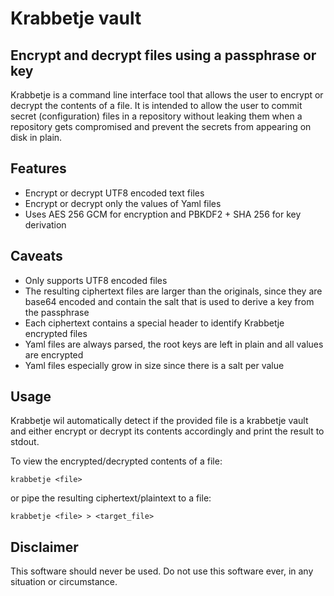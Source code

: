 # Krabbetje vault

## Encrypt and decrypt files using a passphrase or key

Krabbetje is a command line interface tool that allows the user to
encrypt or decrypt the contents of a file. It is intended to allow the user to
commit secret (configuration) files in a repository without leaking them
when a repository gets compromised and prevent the secrets from appearing
on disk in plain.

## Features

- Encrypt or decrypt UTF8 encoded text files
- Encrypt or decrypt only the values of Yaml files
- Uses AES 256 GCM for encryption and PBKDF2 + SHA 256 for key derivation

## Caveats

- Only supports UTF8 encoded files
- The resulting ciphertext files are larger than the originals, since they
are base64 encoded and contain the salt that is used to derive a key from the
passphrase
- Each ciphertext contains a special header to identify Krabbetje encrypted
files
- Yaml files are always parsed, the root keys are left in plain and all values
are encrypted
- Yaml files especially grow in size since there is a salt per value

## Usage

Krabbetje wil automatically detect if the provided file is a krabbetje vault
and either encrypt or decrypt its contents accordingly and print the result to
stdout.

To view the encrypted/decrypted contents of a file:

```
krabbetje <file>
```

or pipe the resulting ciphertext/plaintext to a file:

```
krabbetje <file> > <target_file>
```

## Disclaimer

This software should never be used. Do not use this software ever, in any
situation or circumstance.
